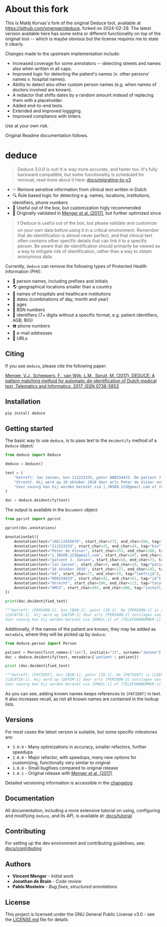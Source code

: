 <!-- TODO? Adapt some of these badges to the fork, where possible and desirable. -->
<!-- [![tests](https://github.com/vmenger/deduce/actions/workflows/test.yml/badge.svg)](https://github.com/vmenger/deduce/actions/workflows/test.yml) -->
<!-- [![build](https://github.com/vmenger/deduce/actions/workflows/build.yml/badge.svg)](https://github.com/vmenger/deduce/actions/workflows/build.yml) -->
<!-- [![documentation](https://readthedocs.org/projects/deduce/badge/?version=latest)](https://deduce.readthedocs.io/en/latest/?badge=latest) -->
<!-- ![pypi version](https://img.shields.io/pypi/v/deduce) -->
<!-- ![pypi python versions](https://img.shields.io/pypi/pyversions/deduce) -->
<!-- ![pypi downloads](https://img.shields.io/pypi/dm/deduce) -->
<!-- ![license](https://img.shields.io/github/license/vmenger/deduce) -->
<!-- [![black](https://img.shields.io/badge/code%20style-black-000000.svg)](https://github.com/psf/black) -->

# About this fork

This is Matěj Korvas's fork of the original Deduce tool, available at 
https://github.com/vmenger/deduce, forked on 2024-02-29. The latest version 
available here has some extra or different functionality on top of the 
original tool -- which is maybe obvious but the license requires me to 
state it clearly.

Changes made to the upstream implementation include:
* Increased coverage for some annotators -- detecting streets and names
  also when written in all caps.
* Improved logic for detecting the patient's names (v. other persons' names
  v. hospital names).
* Ability to detect also other custom person names (e.g. when names of
  doctors involved are known).
* A redactor that shifts dates by a random amount instead of replacing them
  with a placeholder.
* Added end-to-end tests.
* Extended and improved loggging.
* Improved compliance with linters.

Use at your own risk.

Original Readme documentation follows.

# deduce

> Deduce 3.0.0 is out! It is way more accurate, and faster too. It's fully backward compatible, but some functionality is scheduled for removal, read more about it here: [docs/migrating-to-v3](https://deduce.readthedocs.io/en/latest/migrating.html)

<!-- start include in docs -->

* :sparkles: Remove sensitive information from clinical text written in Dutch
* :mag: Rule based logic for detecting e.g. names, locations, institutions, identifiers, phone numbers
* :triangular_ruler: Useful out of the box, but customization higly recommended
* :seedling: Originally validated in [Menger et al. (2017)](http://www.sciencedirect.com/science/article/pii/S0736585316307365), but further optimized since

> :exclamation: Deduce is useful out of the box, but please validate and customize on your own data before using it in a critical environment. Remember that de-identification is almost never perfect, and that clinical text often contains other specific details that can link it to a specific person. Be aware that de-identification should primarily be viewed as a way to mitigate risk of identification, rather than a way to obtain anonymous data.

Currently, `deduce` can remove the following types of Protected Health Information (PHI):

* :bust_in_silhouette: person names, including prefixes and initials
* :earth_americas: geographical locations smaller than a country
* :hospital: names of hospitals and healthcare institutions
* :calendar: dates (combinations of day, month and year)
* :birthday: ages
* :1234: BSN numbers
* :1234: identifiers (7+ digits without a specific format, e.g. patient identifiers, AGB, BIG)
* :phone: phone numbers
* :e-mail: e-mail addresses 
* :link: URLs

## Citing

If you use `deduce`, please cite the following paper:  

[Menger, V.J., Scheepers, F., van Wijk, L.M., Spruit, M. (2017). DEDUCE: A pattern matching method for automatic de-identification of Dutch medical text, Telematics and Informatics, 2017, ISSN 0736-5853](http://www.sciencedirect.com/science/article/pii/S0736585316307365)

<!-- end include in docs -->

<!-- start getting started -->

## Installation

``` python
pip install deduce
```

## Getting started

The basic way to use `deduce`, is to pass text to the `deidentify` method of a `Deduce` object:

```python
from deduce import Deduce

deduce = Deduce()

text = (
    "betreft: Jan Jansen, bsn 111222333, patnr 000334433. De patient J. Jansen is 64 jaar oud en woonachtig in "
    "Utrecht. Hij werd op 10 oktober 2018 door arts Peter de Visser ontslagen van de kliniek van het UMCU. "
    "Voor nazorg kan hij worden bereikt via j.JNSEN.123@gmail.com of (06)12345678."
)

doc = deduce.deidentify(text)
```

The output is available in the `Document` object:

```python
from pprint import pprint

pprint(doc.annotations)

AnnotationSet({
    Annotation(text="(06)12345678", start_char=272, end_char=284, tag="telefoonnummer"),
    Annotation(text="111222333", start_char=25, end_char=34, tag="bsn"),
    Annotation(text="Peter de Visser", start_char=153, end_char=168, tag="persoon"),
    Annotation(text="j.JNSEN.123@gmail.com", start_char=247, end_char=268, tag="email"),
    Annotation(text="patient J. Jansen", start_char=56, end_char=73, tag="patient"),
    Annotation(text="Jan Jansen", start_char=9, end_char=19, tag="patient"),
    Annotation(text="10 oktober 2018", start_char=127, end_char=142, tag="datum"),
    Annotation(text="64", start_char=77, end_char=79, tag="leeftijd"),
    Annotation(text="000334433", start_char=42, end_char=51, tag="id"),
    Annotation(text="Utrecht", start_char=106, end_char=113, tag="locatie"),
    Annotation(text="UMCU", start_char=202, end_char=206, tag="instelling"),
})

print(doc.deidentified_text)

"""betreft: [PERSOON-1], bsn [BSN-1], patnr [ID-1]. De [PERSOON-1] is [LEEFTIJD-1] jaar oud en woonachtig in 
[LOCATIE-1]. Hij werd op [DATUM-1] door arts [PERSOON-2] ontslagen van de kliniek van het [INSTELLING-1]. 
Voor nazorg kan hij worden bereikt via [EMAIL-1] of [TELEFOONNUMMER-1]."""
```

Additionally, if the names of the patient are known, they may be added as `metadata`, where they will be picked up by `deduce`:

```python
from deduce.person import Person

patient = Person(first_names=["Jan"], initials="JJ", surname="Jansen")
doc = deduce.deidentify(text, metadata={'patient': patient})

print (doc.deidentified_text)

"""betreft: [PATIENT], bsn [BSN-1], patnr [ID-1]. De [PATIENT] is [LEEFTIJD-1] jaar oud en woonachtig in 
[LOCATIE-1]. Hij werd op [DATUM-1] door arts [PERSOON-2] ontslagen van de kliniek van het [INSTELLING-1]. 
Voor nazorg kan hij worden bereikt via [EMAIL-1] of [TELEFOONNUMMER-1]."""
```

As you can see, adding known names keeps references to `[PATIENT]` in text. It also increases recall, as not all known names are contained in the lookup lists. 

<!-- end getting started -->

## Versions

For most cases the latest version is suitable, but some specific milestones are:

* `3.0.0` - Many optimizations in accuracy, smaller refactors, further speedups
* `2.0.0` - Major refactor, with speedups, many new options for customizing, functionally very similar to original 
* `1.0.8` - Small bugfixes compared to original release
* `1.0.1` - Original release with [Menger et al. (2017)](http://www.sciencedirect.com/science/article/pii/S0736585316307365)

Detailed versioning information is accessible in the [changelog](CHANGELOG.md). 

## Documentation

All documentation, including a more extensive tutorial on using, configuring and modifying `deduce`, and its API, is available at: [docs/tutorial](https://deduce.readthedocs.io/en/latest/) 

## Contributing

For setting up the dev environment and contributing guidelines, see: [docs/contributing](https://deduce.readthedocs.io/en/latest/contributing.html)

## Authors

* **Vincent Menger** - *Initial work* 
* **Jonathan de Bruin** - *Code review*
* **Pablo Mosteiro** - *Bug fixes, structured annotations*

## License

This project is licensed under the GNU General Public License v3.0 - see the [LICENSE.md](LICENSE.md) file for details
